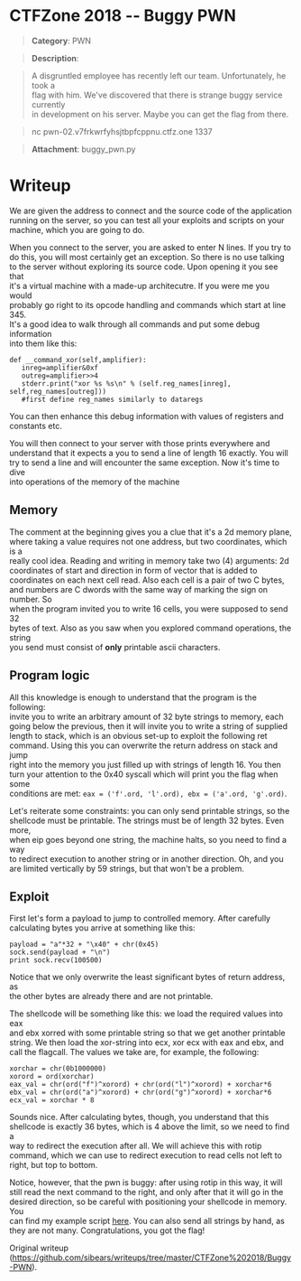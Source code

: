 # CTFZone 2018 -- Buggy PWN  
> **Category**: PWN  
  
> **Description**:  
  
> A disgruntled employee has recently left our team. Unfortunately, he took a  
> flag with him. We've discovered that there is strange buggy service
> currently  
> in development on his server. Maybe you can get the flag from there.  
  
> nc pwn-02.v7frkwrfyhsjtbpfcppnu.ctfz.one 1337  
  
> **Attachment**: buggy\_pwn.py

# Writeup  
We are given the address to connect and the source code of the application  
running on the server, so you can test all your exploits and scripts on your  
machine, which you are going to do.

When you connect to the server, you are asked to enter N lines. If you try to  
do this, you will most certainly get an exception. So there is no use talking  
to the server without exploring its source code. Upon opening it you see that  
it's a virtual machine with a made-up architecutre. If you were me you would  
probably go right to its opcode handling and commands which start at line 345.  
It's a good idea to walk through all commands and put some debug information  
into them like this:  
```  
def __command_xor(self,amplifier):  
   inreg=amplifier&0xf  
   outreg=amplifier>>4  
   stderr.print("xor %s %s\n" % (self.reg_names[inreg],
self,reg_names[outreg]))  
   #first define reg_names similarly to dataregs  
```  
You can then enhance this debug information with values of registers and  
constants etc.

You will then connect to your server with those prints everywhere and  
understand that it expects a you to send a line of length 16 exactly. You will  
try to send a line and will encounter the same exception. Now it's time to
dive  
into operations of the memory of the machine

## Memory  
The comment at the beginning gives you a clue that it's a 2d memory plane,  
where taking a value requires not one address, but two coordinates, which is a  
really cool idea. Reading and writing in memory take two (4) arguments: 2d  
coordinates of start and direction in form of vector that is added to  
coordinates on each next cell read. Also each cell is a pair of two C bytes,  
and numbers are C dwords with the same way of marking the sign on number. So  
when the program invited you to write 16 cells, you were supposed to send 32  
bytes of text. Also as you saw when you explored command operations, the
string  
you send must consist of **only** printable ascii characters.

## Program logic  
All this knowledge is enough to understand that the program is the following:  
invite you to write an arbitrary amount of 32 byte strings to memory, each  
going below the previous, then it will invite you to write a string of
supplied  
length to stack, which is an obvious set-up to exploit the following ret  
command. Using this you can overwrite the return address on stack and jump  
right into the memory you just filled up with strings of length 16. You then  
turn your attention to the 0x40 syscall which will print you the flag when
some  
conditions are met: `eax = ('f'.ord, 'l'.ord), ebx = ('a'.ord, 'g'.ord)`.

Let's reiterate some constraints: you can only send printable strings, so the  
shellcode must be printable. The strings must be of length 32 bytes. Even
more,  
when eip goes beyond one string, the machine halts, so you need to find a way  
to redirect execution to another string or in another direction. Oh, and you  
are limited vertically by 59 strings, but that won't be a problem.

## Exploit  
First let's form a payload to jump to controlled memory. After carefully
calculating bytes you arrive at something like this:  
```  
payload = "a"*32 + "\x40" + chr(0x45)  
sock.send(payload + "\n")  
print sock.recv(100500)  
```  
Notice that we only overwrite the least significant bytes of return address,
as  
the other bytes are already there and are not printable.

The shellcode will be something like this: we load the required values into
eax  
and ebx xorred with some printable string so that we get another printable  
string. We then load the xor-string into ecx, xor ecx with eax and ebx, and  
call the flagcall. The values we take are, for example, the following:  
```  
xorchar = chr(0b1000000)  
xorord = ord(xorchar)  
eax_val = chr(ord("f")^xorord) + chr(ord("l")^xorord) + xorchar*6  
ebx_val = chr(ord("a")^xorord) + chr(ord("g")^xorord) + xorchar*6  
ecx_val = xorchar * 8  
```  
Sounds nice. After calculating bytes, though, you understand that this  
shellcode is exactly 36 bytes, which is 4 above the limit, so we need to find
a  
way to redirect the execution after all. We will achieve this with rotip
command, which we can use to redirect execution to read cells not left to
right, but top to bottom.

Notice, however, that the pwn is buggy: after using rotip in this way, it will  
still read the next command to the right, and only after that it will go in
the  
desired direction, so be careful with positioning your shellcode in memory.
You  
can find my example script [here](./send.py). You can also send all strings by
hand, as they are not many. Congratulations, you got the flag!  

Original writeup
(https://github.com/sibears/writeups/tree/master/CTFZone%202018/Buggy-PWN).